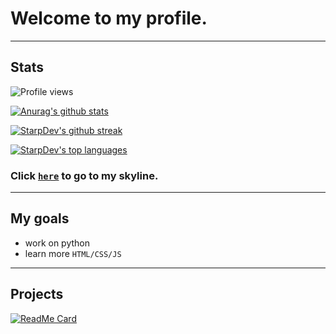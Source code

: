 # Welcome to my profile.
***
## Stats
![Profile views](https://gpvc.arturio.dev/StarpDev) 

[![Anurag's github stats](https://github-readme-stats.vercel.app/api?username=StarpDev&theme=blue-green)](https://github.com/anuraghazra/github-readme-stats)

[![StarpDev's github streak](https://github-readme-streak-stats.herokuapp.com/?user=StarpDev&theme=grey-green)](https://github.com/DenverCoder1/github-readme-streak-stats)

[![StarpDev's top languages](https://github-readme-stats.vercel.app/api/top-langs/?username=IcingHackz&theme=blue-green)](https://github.com/anuraghazra/github-readme-stats)

### Click [`here`](https://skyline.github.com/StarpDev/2021) to go to my skyline.
***

## My goals
- work on python
- learn more `HTML/CSS/JS`
***
## Projects
[![ReadMe Card](https://github-readme-stats.vercel.app/api/pin/?height=100&username=IcingHackz&repo=Python-Repl-Stats&theme=blue-green)](https://github.com/StarpDev/Python-Repl-Stats)

<br><br><br><br><br><br><br><br><br>
